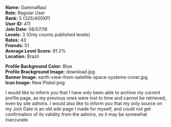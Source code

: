 **Name:** GammaRaul <br>
**Role:** Regular User <br>
**Rank:** 5 (325/400XP) <br>
**User ID:** 411 <br>
**Join Date:** 08/07/16 <br>
**Levels:** 3 (Only counts published levels) <br>
**Rates:** 43 <br>
**Friends:** 51 <br>
**Average Level Score:** 91.2% <br>
**Location:** Brazil

**Profile Background Color:** Blue <br>
**Profile Brackground Image:** download.jpg <br>
**Banner Image:** earth-view-from-satellite-space-systems-cover.jpg <br>
**Icon Image:** New Piskel.png

I would like to inform you that I have only been able to archive my current profile page, as my previous ones were lost to time and cannot be retrieved, even by site admins. I would also like to inform you that my only source on my Join Date is an old wiki page I made for myself, and could not get confirmation of its validity from the admins, so it may be somewhat inaccurate.
